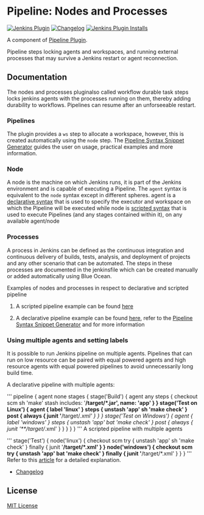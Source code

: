 Pipeline: Nodes and Processes
===

[![Jenkins Plugin](https://img.shields.io/jenkins/plugin/v/workflow-durable-task-step)](https://plugins.jenkins.io/workflow-durable-task-step)
[![Changelog](https://img.shields.io/github/v/tag/jenkinsci/workflow-durable-task-step-plugin?label=changelog)](https://github.com/jenkinsci/workflow-durable-task-step-plugin/blob/master/CHANGELOG.md)
[![Jenkins Plugin Installs](https://img.shields.io/jenkins/plugin/i/workflow-durable-task-step?color=blue)](https://plugins.jenkins.io/workflow-durable-task-step)

A component of [Pipeline Plugin](https://wiki.jenkins.io/display/JENKINS/Pipeline+Plugin).

Pipeline steps locking agents and workspaces, and running external processes that may survive a Jenkins restart or agent reconnection.

## Documentation

The nodes and processes pluginalso called workflow durable task steps locks jenkins agents with the processes running on them, thereby adding durability to workflows. Pipelines can resume after an unforseeable restart.

### Pipelines

The plugin provides a `ws` step to allocate a workspace, however, this is created automatically using the `node` step. The [Pipeline Syntax Snippet Generator](https://www.jenkins.io/doc/book/pipeline/getting-started/#snippet-generator) guides the user on usage, practical examples and more information.

### Node

A node is the machine on which Jenkins runs, it is part of the Jenkins environment and is capable of executing a Pipeline. 
The `agent` syntax is equivalent to the `node` syntax except in different spheres.  agent is a [declarative syntax](https://www.jenkins.io/doc/book/pipeline/#declarative-pipeline-fundamentals) that is used to specify the executor and workspace on which the Pipeline will be executed while node is [scripted syntax](https://www.jenkins.io/doc/book/pipeline/#scripted-pipeline-fundamentals) that is used to execute Pipelines (and any stages contained within it), on any available agent/node

### Processes

A process in Jenkins can be defined as the continuous integration and continuous delivery of builds, tests, analysis, and deployment of projects and any other scenario that can be automated. The steps in these processes are documented in the jenkinsfile which can be created manually or added automatically using Blue Ocean.

Examples of nodes and processes in respect to declarative and scripted pipeline
1. A scripted pipeline example can be found [here](https://www.jenkins.io/doc/book/pipeline/#scripted-pipeline-fundamentals)

2. A declarative pipeline example can be found [here](https://www.jenkins.io/doc/book/pipeline/#declarative-pipeline-fundamentals), refer to the [Pipeline Syntax Snippet Generator](https://www.jenkins.io/doc/book/pipeline/getting-started/#snippet-generator) and  for more information

### Using multiple agents and setting labels

It is possible to run Jenkins pipeline on multiple agents. Pipelines that can run on low resource can be paired with equal powered agents and high resource agents with equal powered pipelines to avoid unnecessarily long build time.

A declarative pipeline with multiple agents:

'''
pipeline {
    agent none
    stages {
        stage('Build') {
            agent any
            steps {
                checkout scm
                sh 'make'
                stash includes: '**/target/*.jar', name: 'app' 
            }
        }
        stage('Test on Linux') {
            agent { 
                label 'linux'
            }
            steps {
                unstash 'app' 
                sh 'make check'
            }
            post {
                always {
                    junit '**/target/*.xml'
                }
            }
        }
        stage('Test on Windows') {
            agent {
                label 'windows'
            }
            steps {
                unstash 'app'
                bat 'make check' 
            }
            post {
                always {
                    junit '**/target/*.xml'
                }
            }
        }
    }
}
'''
A scripted pipeline with multiple agents

'''
stage('Test') {
    node('linux') { 
        checkout scm
        try {
            unstash 'app' 
            sh 'make check'
        }
        finally {
            junit '**/target/*.xml'
        }
    }
    node('windows') {
        checkout scm
        try {
            unstash 'app'
            bat 'make check' 
        }
        finally {
            junit '**/target/*.xml'
        }
    }
}
'''
Refer to this [article](https://docs.cloudbees.com/docs/admin-resources/latest/automating-with-jenkinsfile/using-multiple-agents) for a detailed explanation.

* [Changelog](https://github.com/jenkinsci/workflow-durable-task-step-plugin/blob/master/CHANGELOG.md)


## License

[MIT License](https://opensource.org/licenses/mit-license.php)
